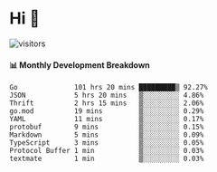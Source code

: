 # Hi 👋
 
![visitors](https://visitor-badge.glitch.me/badge?page_id=sorcererxw.sorcererx)

#### 📊 Monthly Development Breakdown

<!--START_SECTION:waka-->
```text
Go              101 hrs 20 mins █████████▒ 92.27%
JSON            5 hrs 20 mins   ▒░░░░░░░░░ 4.86%
Thrift          2 hrs 15 mins   ▒░░░░░░░░░ 2.06%
go.mod          19 mins         ▒░░░░░░░░░ 0.29%
YAML            11 mins         ▒░░░░░░░░░ 0.17%
protobuf        9 mins          ▒░░░░░░░░░ 0.15%
Markdown        5 mins          ▒░░░░░░░░░ 0.09%
TypeScript      3 mins          ▒░░░░░░░░░ 0.05%
Protocol Buffer 1 min           ▒░░░░░░░░░ 0.03%
textmate        1 min           ▒░░░░░░░░░ 0.03%
```
<!--END_SECTION:waka-->
